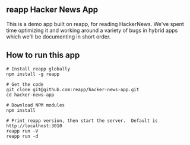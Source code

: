 ## reapp Hacker News App

This is a demo app built on reapp, for reading HackerNews. We've spent time
optimizing it and working around a variety of bugs in hybrid apps which
we'll be documenting in short order.

## How to run this app

```
# Install reapp globally
npm install -g reapp

# Get the code
git clone git@github.com:reapp/hacker-news-app.git
cd hacker-news-app

# Download NPM modules
npm install

# Print reapp version, then start the server.  Default is http://localhost:3010
reapp run -V
reapp run -d
```

